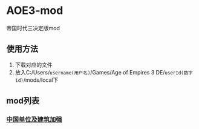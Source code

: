<!--
 * @Author: Fullsize
 * @Date: 2021-12-12 23:47:19
 * @LastEditors: Fullsize
 * @LastEditTime: 2021-12-13 00:04:04
 * @FilePath: \AOE3-mod\README.md
-->
# AOE3-mod
帝国时代三决定版mod
## 使用方法
1. 下载对应的文件
2. 放入C:/Users/`username(用户名)`/Games/Age of Empires 3 DE/`userId(数字id)`/mods/local下
## mod列表
### [中国单位及建筑加强](/chinese%20units%20strengthen/README.md)


